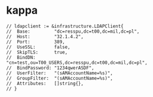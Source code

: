 # kappa

	// ldapclient := &infrastructure.LDAPClient{
	// 	Base:         "dc=resspu,dc=t00,dc=mil,dc=pl",
	// 	Host:         "32.1.4.2",
	// 	Port:         389,
	// 	UseSSL:       false,
	// 	SkipTLS:      true,
	// 	BindDN:       "cn=test,ou=T00_USERS,dc=resspu,dc=t00,dc=mil,dc=pl",
	// 	BindPassword: "1234qwerASDF",
	// 	UserFilter:   "(sAMAccountName=%s)",
	// 	GroupFilter:  "(sAMAccountName=%s)",
	// 	Attributes:   []string{},
	// }